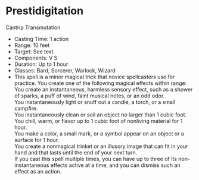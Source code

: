 # Prestidigitation

Cantrip Transmutation

-   Casting Time: 1 action
-   Range: 10 feet
-   Target: See text
-   Components: V S
-   Duration: Up to 1 hour
-   Classes: Bard, Sorcerer, Warlock, Wizard
-   This spell is a minor magical trick that novice spellcasters use for practice. You create one of the following magical effects within range:  
    You create an instantaneous, harmless sensory effect, such as a shower of sparks, a puff of wind, faint musical notes, or an odd odor.  
    You instantaneously light or snuff out a candle, a torch, or a small campfire.  
    You instantaneously clean or soil an object no larger than 1 cubic foot.  
    You chill, warm, or flavor up to 1 cubic foot of nonliving material for 1 hour.  
    You make a color, a small mark, or a symbol appear on an object or a surface for 1 hour.  
    You create a nonmagical trinket or an illusory image that can fit in your hand and that lasts until the end of your next turn.  
    If you cast this spell multiple times, you can have up to three of its non-instantaneous effects active at a time, and you can dismiss such an effect as an action.